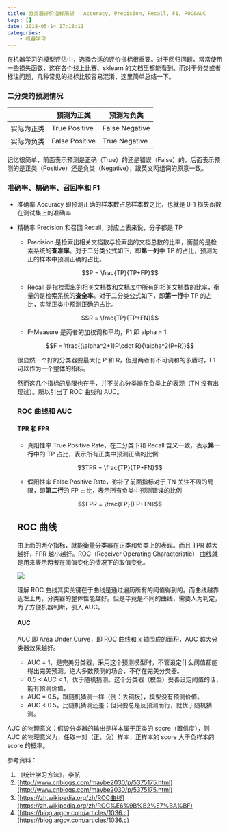 ```yaml
---
title: 分类器评价指标简析 - Accuracy, Precision, Recall, F1, ROC&AUC
tags: []
date: 2018-05-14 17:18:11
categories:
    - 机器学习
---
```


在机器学习的模型评估中，选择合适的评价指标很重要。对于回归问题，常常使用一些损失函数，这在各个线上比赛、sklearn 的文档里都能看到。而对于分类或者标注问题，几种常见的指标比较容易混淆，这里简单总结一下。

<!-- more -->

### 二分类的预测情况

 || 预测为正类 | 预测为负类
-----------| ------------ | -------------
实际为正类 | True Positive | False Negative
实际为负类 | False Positive | True Negative

记忆很简单，前面表示预测是正确（True）的还是错误（False）的，后面表示预测的是正类（Positive）还是负类（Negative），跟英文两组词的原意一致。

### 准确率、精确率、召回率和 F1

- 准确率 Accuracy 即预测正确的样本数占总样本数之比，也就是 0-1 损失函数在测试集上的准确率
- 精确率 Precision 和召回 Recall，对应上表来说，分子都是 TP
  - Precision 是检索出相关文档数与检索出的文档总数的比率，衡量的是检索系统的**查准率**。对于二分类公式如下，即**第一列**中 TP 的占比，预测为正的样本中预测正确的占比。

  $$P = \frac{TP}{TP+FP}$$

  - Recall 是指检索出的相关文档数和文档库中所有的相关文档数的比率，衡量的是检索系统的**查全率**。对于二分类公式如下，即**第一行**中 TP 的占比，实际正类中预测正确的占比。

  $$R = \frac{TP}{TP+FN}$$

  - F-Measure 是两者的加权调和平均，F1 即 alpha = 1

  $$F = \frac{(\alpha^2+1)P\cdot R}{\alpha^2(P+R)}$$

  很显然一个好的分类器要最大化 P 和 R，但是两者有不可调和的矛盾时，F1 可以作为一个整体的指标。

  然而这几个指标的局限也在于，并不关心分类器在负类上的表现（TN 没有出现过）。所以引出了 ROC 曲线和 AUC。

  ### ROC 曲线和 AUC

  #### TPR 和 FPR

  - 真阳性率 True Positive Rate，在二分类下和 Recall 含义一致，表示**第一行**中的 TP 占比，表示所有正类中预测正确的比例

  $$TPR = \frac{TP}{TP+FN}$$

  - 假阳性率 False Positive Rate，弥补了前面指标对于 TN 关注不周的局限，即**第二行**的 FP 占比，表示所有负类中预测错误的比例

  $$FPR = \frac{FP}{FP+TN}$$

  ## ROC 曲线

  由上面的两个指标，就能衡量分类器在正类和负类上的表现。而且 TPR 越大越好，FPR 越小越好。ROC（Receiver Operating Characteristic） 曲线就是用来表示两者在阈值变化的情况下的取值变化。

  ![](http://o9gmysn8m.bkt.clouddn.com/20180514152630028191819.png)

  理解 ROC 曲线其实关键在于曲线是通过遍历所有的阈值得到的。而曲线越靠近左上角，分类器的整体性能越好。但是毕竟是不同的曲线，需要人为判定，为了方便机器判断，引入 AUC。

  #### AUC

  AUC 即 Area Under Curve，即 ROC 曲线和 x 轴围成的面积，AUC 越大分类器效果越好。

  - AUC = 1，是完美分类器，采用这个预测模型时，不管设定什么阈值都能得出完美预测。绝大多数预测的场合，不存在完美分类器。
  - 0.5 < AUC < 1，优于随机猜测。这个分类器（模型）妥善设定阈值的话，能有预测价值。
  - AUC = 0.5，跟随机猜测一样（例：丢铜板），模型没有预测价值。
  - AUC < 0.5，比随机猜测还差；但只要总是反预测而行，就优于随机猜测。

<div class="note info"><p>AUC 的物理意义：假设分类器的输出是样本属于正类的 socre（置信度），则 AUC 的物理意义为，任取一对（正、负）样本，正样本的 score 大于负样本的 score 的概率。</p></div> 

  参考资料：

  1. 《统计学习方法》，李航
  2. [http://www.cnblogs.com/maybe2030/p/5375175.html](http://www.cnblogs.com/maybe2030/p/5375175.html)
  3. [https://zh.wikipedia.org/zh/ROC曲线](https://zh.wikipedia.org/zh/ROC%E6%9B%B2%E7%BA%BF)
  4. [https://blog.argcv.com/articles/1036.c](https://blog.argcv.com/articles/1036.c)